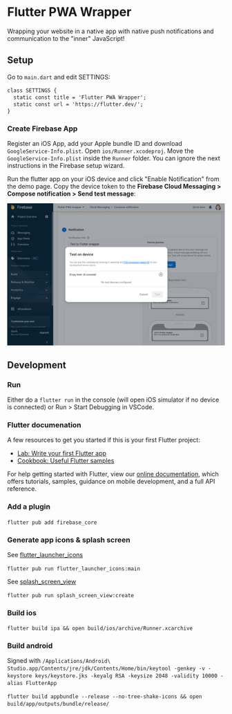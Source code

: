 # Flutter PWA Wrapper

Wrapping your website in a native app with native push notifications and communication to the "inner" JavaScript!

## Setup 

Go to `main.dart` and edit SETTINGS:

```
class SETTINGS {
  static const title = 'Flutter PWA Wrapper';
  static const url = 'https://flutter.dev/'; 
}
```

### Create Firebase App 

Register an iOS App, add your Apple bundle ID and download `GoogleService-Info.plist`. Open `ios/Runner.xcodeproj`. Move the `GoogleService-Info.plist` inside the `Runner` folder. You can ignore the next instructions in the Firebase setup wizard.

Run the flutter app on your iOS device and click "Enable Notification" from the demo page. Copy the device token to the **Firebase Cloud Messaging > Compose notification > Send test message**:

![Send test message](test-push.png)

## Development

### Run 

Either do a `flutter run` in the console (will open iOS simulator if no device is connected) or Run > Start Debugging in VSCode.

### Flutter documenation

A few resources to get you started if this is your first Flutter project:

- [Lab: Write your first Flutter app](https://flutter.dev/docs/get-started/codelab)
- [Cookbook: Useful Flutter samples](https://flutter.dev/docs/cookbook)

For help getting started with Flutter, view our
[online documentation](https://flutter.dev/docs), which offers tutorials,
samples, guidance on mobile development, and a full API reference.

### Add a plugin

`flutter pub add firebase_core`

### Generate app icons & splash screen

See [flutter_launcher_icons](https://pub.dev/packages/flutter_launcher_icons)

`flutter pub run flutter_launcher_icons:main`

See [splash_screen_view](https://pub.dev/packages/splash_screen_view)

`flutter pub run splash_screen_view:create`

### Build ios

`flutter build ipa && open build/ios/archive/Runner.xcarchive`

### Build android

Signed with `/Applications/Android\ Studio.app/Contents/jre/jdk/Contents/Home/bin/keytool -genkey -v -keystore keys/keystore.jks -keyalg RSA -keysize 2048 -validity 10000 -alias FlutterApp`

`flutter build appbundle --release --no-tree-shake-icons && open build/app/outputs/bundle/release/`